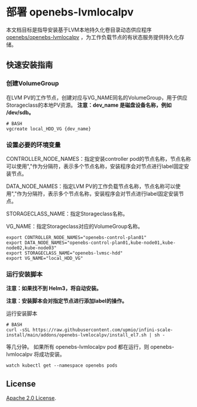 # 部署 openebs-lvmlocalpv

本文档目标是指导安装基于LVM本地持久化卷目录动态供应程序 [openebs/openebs-lvmlocalpv](https://github.com/openebs/lvm-localpv/tree/develop/deploy/helm/charts) ，为工作负载节点的有状态服务提供持久化存储。

## 快速安装指南

### 创建VolumeGroup

在LVM PV的工作节点，创建对应与VG_NAME同名的VolumeGroup，用于供应Storageclass的本地PV资源。
**注意：dev_name 是磁盘设备名称，例如 /dev/sdb。**

```console
# BASH
vgcreate local_HDD_VG {dev_name}
```

### 设置必要的环境变量
CONTROLLER_NODE_NAMES：指定安装controller pod的节点名称，节点名称可以使用","作为分隔符，表示多个节点名称，安装程序会对节点进行label固定安装节点。

DATA_NODE_NAMES：指定LVM PV的工作负载节点名称，节点名称可以使用","作为分隔符，表示多个节点名称，安装程序会对节点进行label固定安装节点。

STORAGECLASS_NAME：指定Storageclass名称。

VG_NAME：指定Storageclass对应的VolumeGroup名称。

```console
export CONTROLLER_NODE_NAMES="openebs-control-plan01"
export DATA_NODE_NAMES="openebs-control-plan01,kube-node01,kube-node02,kube-node03"
export STORAGECLASS_NAME="openebs-lvmsc-hdd"
export VG_NAME="local_HDD_VG"
```

### 运行安装脚本

**注意：如果找不到 Helm3，将自动安装。**

**注意：安装脚本会对指定节点进行添加label的操作。**

运行安装脚本
```console
# BASH
curl -sSL https://raw.githubusercontent.com/upmio/infini-scale-install/main/addons/openebs-lvmlocalpv/install_el7.sh | sh -
```

等几分钟。 如果所有 openebs-lvmlocalpv  pod 都在运行，则 openebs-lvmlocalpv 将成功安装。

```console
watch kubectl get --namespace openebs pods
```

## License

<!-- Keep full URL links to repo files because this README syncs from main to gh-pages.  -->
[Apache 2.0 License](https://github.com/prometheus-community/helm-charts/blob/main/LICENSE).
